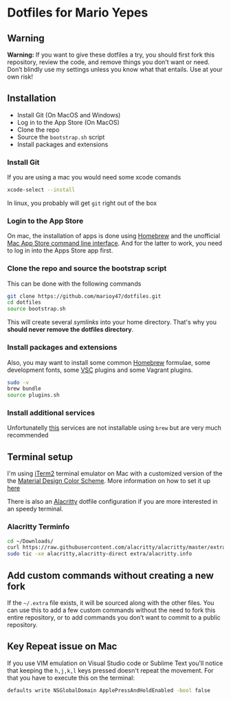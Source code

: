 # Dotfiles for Mario Yepes

## Warning

**Warning:** If you want to give these dotfiles a try, you should first fork this repository, review the code, and remove things you don’t want or need. Don’t blindly use my settings unless you know what that entails. Use at your own risk!

## Installation

- Install Git (On MacOS and Windows)
- Log in to the App Store (On MacOS)
- Clone the repo
- Source the `bootstrap.sh` script
- Install packages and extensions

### Install Git

If you are using a mac you would need some xcode comands

```bash
xcode-select --install
```

In linux, you probably will get `git` right out of the box

### Login to the App Store

On mac, the installation of apps is done using [Homebrew](https://brew.sh/) and the unofficial [Mac App Store command line interface](https://github.com/mas-cli/mas). And for the latter to work, you need to log in into the Apps Store app first.

### Clone the repo and source the bootstrap script

This can be done with the following commands

```bash
git clone https://github.com/marioy47/dotfiles.git
cd dotfiles
source bootstrap.sh
```

This will create several _symlinks_ into your home directory. That's why you **should never remove the dotfiles directory**.

### Install packages and extensions

Also, you may want to install some common [Homebrew](http://brew.sh/) formulae, some development fonts, some [VSC](https://code.visualstudio.com) plugins and some Vagrant plugins.

```bash
sudo -v
brew bundle
source plugins.sh
```

### Install additional services

Unfortunatelly [this](http://www.gingerbeardman.com/services/) services are not installable using `brew` but are very much recommended

## Terminal setup

I'm using [iTerm2](https://www.iterm2.com) terminal emulator on Mac with a customized version of the the [Material Design Color Scheme](https://github.com/MartinSeeler/iterm2-material-design). More information on how to set it up [here](http://iterm2colorschemes.com/)

There is also an [Alacritty](https://github.com/alacritty/alacritty/) dotfile configuration if you are more interested in an speedy terminal.

### Alacritty Terminfo

```bash
cd ~/Downloads/
curl https://raw.githubusercontent.com/alacritty/alacritty/master/extra/alacritty.info -O 
sudo tic -xe alacritty,alacritty-direct extra/alacritty.info
```

## Add custom commands without creating a new fork

If the `~/.extra` file exists, it will be sourced along with the other files. You can use this to add a few custom commands without the need to fork this entire repository, or to add commands you don’t want to commit to a public repository.

## Key Repeat issue on Mac

If you use VIM emulation on Visual Studio code or Sublime Text you'll notice that keeping the `h,j,k,l` keys pressed doesn't repeat the movement. For that you have to execute this on the terminal:

```bash
defaults write NSGlobalDomain ApplePressAndHoldEnabled -bool false
```
